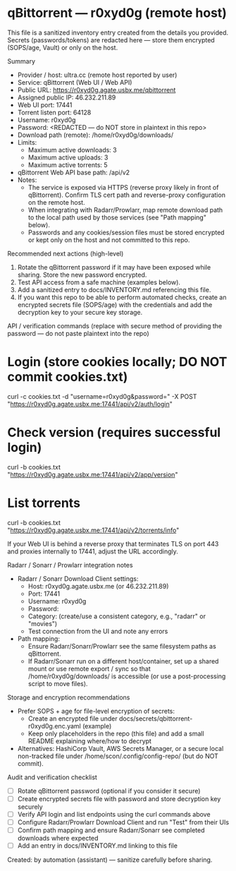 # qBittorrent — r0xyd0g (remote host)

This file is a sanitized inventory entry created from the details you provided. Secrets (passwords/tokens) are redacted here — store them encrypted (SOPS/age, Vault) or only on the host.

Summary
- Provider / host: ultra.cc (remote host reported by user)
- Service: qBittorrent (Web UI / Web API)
- Public URL: https://r0xyd0g.agate.usbx.me/qbittorrent
- Assigned public IP: 46.232.211.89
- Web UI port: 17441
- Torrent listen port: 64128
- Username: r0xyd0g
- Password: <REDACTED — do NOT store in plaintext in this repo>
- Download path (remote): /home/r0xyd0g/downloads/
- Limits:
  - Maximum active downloads: 3
  - Maximum active uploads: 3
  - Maximum active torrents: 5
- qBittorrent Web API base path: /api/v2
- Notes:
  - The service is exposed via HTTPS (reverse proxy likely in front of qBittorrent). Confirm TLS cert path and reverse-proxy configuration on the remote host.
  - When integrating with Radarr/Prowlarr, map remote download path to the local path used by those services (see "Path mapping" below).
  - Passwords and any cookies/session files must be stored encrypted or kept only on the host and not committed to this repo.

Recommended next actions (high-level)
1. Rotate the qBittorrent password if it may have been exposed while sharing. Store the new password encrypted.
2. Test API access from a safe machine (examples below).
3. Add a sanitized entry to docs/INVENTORY.md referencing this file.
4. If you want this repo to be able to perform automated checks, create an encrypted secrets file (SOPS/age) with the credentials and add the decryption key to your secure key storage.

API / verification commands (replace <REDACTED> with secure method of providing the password — do not paste plaintext into the repo)

# Login (store cookies locally; DO NOT commit cookies.txt)
curl -c cookies.txt -d "username=r0xyd0g&password=<REDACTED>" -X POST "https://r0xyd0g.agate.usbx.me:17441/api/v2/auth/login"

# Check version (requires successful login)
curl -b cookies.txt "https://r0xyd0g.agate.usbx.me:17441/api/v2/app/version"

# List torrents
curl -b cookies.txt "https://r0xyd0g.agate.usbx.me:17441/api/v2/torrents/info"

If your Web UI is behind a reverse proxy that terminates TLS on port 443 and proxies internally to 17441, adjust the URL accordingly.

Radarr / Sonarr / Prowlarr integration notes
- Radarr / Sonarr Download Client settings:
  - Host: r0xyd0g.agate.usbx.me (or 46.232.211.89)
  - Port: 17441
  - Username: r0xyd0g
  - Password: <REDACTED>
  - Category: (create/use a consistent category, e.g., "radarr" or "movies")
  - Test connection from the UI and note any errors
- Path mapping:
  - Ensure Radarr/Sonarr/Prowlarr see the same filesystem paths as qBittorrent.
  - If Radarr/Sonarr run on a different host/container, set up a shared mount or use remote export / sync so that /home/r0xyd0g/downloads/ is accessible (or use a post-processing script to move files).

Storage and encryption recommendations
- Prefer SOPS + age for file-level encryption of secrets:
  - Create an encrypted file under docs/secrets/qbittorrent-r0xyd0g.enc.yaml (example)
  - Keep only placeholders in the repo (this file) and add a small README explaining where/how to decrypt
- Alternatives: HashiCorp Vault, AWS Secrets Manager, or a secure local non-tracked file under /home/scon/.config/config-repo/ (but do NOT commit).

Audit and verification checklist
- [ ] Rotate qBittorrent password (optional if you consider it secure)
- [ ] Create encrypted secrets file with password and store decryption key securely
- [ ] Verify API login and list endpoints using the curl commands above
- [ ] Configure Radarr/Prowlarr Download Client and run "Test" from their UIs
- [ ] Confirm path mapping and ensure Radarr/Sonarr see completed downloads where expected
- [ ] Add an entry in docs/INVENTORY.md linking to this file

Created: by automation (assistant) — sanitize carefully before sharing.
